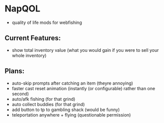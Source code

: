 # NapQOL

- quality of life mods for webfishing

## Current Features:

- show total inventory value (what you would gain if you were to sell your whole inventory)

## Plans:

- auto-skip prompts after catching an item (theyre annoying)
- faster cast reset animation (instantly (or configurable) rather than one second)
- auto/afk fishing (for that grind)
- auto collect buddies (for that grind)
- add button to tp to gambling shack (would be funny)
- teleportation anywhere + flying (questionable permission)
